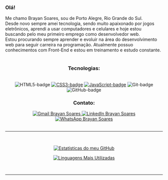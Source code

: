 ### Olá!

Me chamo Brayan Soares, sou de Porto Alegre, Rio Grande do Sul.
<br>
Desde novo sempre amei tecnologia, sendo muito apaixonado por jogos eletrônicos, aprendi a usar computadores e celulares e hoje estou buscando pelo meu primeiro emprego como desenvolvedor web.
<br>
Estou procurando sempre aprender e evoluir na área do desenvolvimento web para seguir carreira na programação.
Atualmente possuo conhecimentos com Front-End e estou em treinamento e estudo constante.
<br>
<br>
<h3 align=center>Tecnologias:</h3>
<br>
<div align=center>
<img src="https://img.shields.io/badge/HTML5-E34F26?style=for-the-badge&logo=html5&logoColor=white" alt="HTML5-badge"> <a href="https://desafio-2-css-responsivo.netlify.app/"     target="_blank"><img src="https://img.shields.io/badge/CSS3-1572B6?style=for-the-badge&logo=css3&logoColor=white" alt="CSS3-badge"></a> <a href="https://exercicio-menu-login.netlify.app/" target="_blank"><img src="https://img.shields.io/badge/JavaScript-323330?style=for-the-badge&logo=javascript&logoColor=F7DF1E" alt="JavaScript-badge"></a> <img src="https://img.shields.io/badge/GIT-E44C30?style=for-the-badge&logo=git&logoColor=white" alt="Git-badge"> <img src="https://img.shields.io/badge/GitHub-100000?style=for-the-badge&logo=github&logoColor=white" alt="GitHub-badge">

<h3>Contato:</h3>
<a href="mailto:brayansoaresdeaguiar@gmail.com" target="_blank"> <img src="https://img.shields.io/badge/Gmail-D14836?style=for-the-badge&logo=gmail&logoColor=white" alt="Gmail Brayan Soares"> </a>
<a href="https://www.linkedin.com/in/brayan-soares/" target="_blank"> <img src="https://img.shields.io/badge/LinkedIn-0077B5?style=for-the-badge&logo=linkedin&logoColor=white" alt="LinkedIn Brayan Soares"> </a>
<a href="https://wa.me/+5551995166522" taget="_blank"> <img src="https://img.shields.io/badge/WhatsApp-25D366?style=for-the-badge&logo=whatsapp&logoColor=white" alt="WhatsApp Brayan Soares"> </a>
</div>
<br>
<hr>
<br>

  <div align=center>
    
  [![Estatísticas do meu GitHub](https://github-readme-stats.vercel.app/api?username=CYBERxDOLLY&show_icons=true&theme=transparent)](https://github.com/anuraghazra/github-readme-stats)

  [![Linguagens Mais Utilizadas](https://github-readme-stats.vercel.app/api/top-langs/?username=CYBERxDOLLY&layout=donut)](https://github.com/anuraghazra/github-readme-stats)
  
  </div>
  <br>
  <hr>

